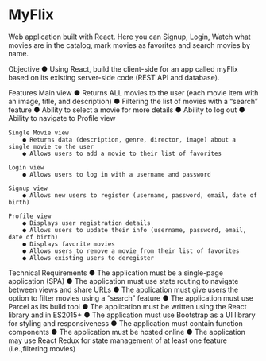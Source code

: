 # MyFlix

Web application built with React. Here you can Signup, Login, Watch what movies are in the catalog, mark movies as favorites and search movies by name.

Objective
● Using React, build the client-side for an app called myFlix based on its existing server-side code (REST API and database).

Features
Main view
● Returns ALL movies to the user (each movie item with an image, title, and description)
● Filtering the list of movies with a “search” feature
● Ability to select a movie for more details
● Ability to log out
● Ability to navigate to Profile view

    Single Movie view
        ● Returns data (description, genre, director, image) about a single movie to the user
        ● Allows users to add a movie to their list of favorites

    Login view
        ● Allows users to log in with a username and password

    Signup view
        ● Allows new users to register (username, password, email, date of birth)

    Profile view
        ● Displays user registration details
        ● Allows users to update their info (username, password, email, date of birth)
        ● Displays favorite movies
        ● Allows users to remove a movie from their list of favorites
        ● Allows existing users to deregister

Technical Requirements
● The application must be a single-page application (SPA)
● The application must use state routing to navigate between views and share URLs
● The application must give users the option to filter movies using a “search” feature
● The application must use Parcel as its build tool
● The application must be written using the React library and in ES2015+
● The application must use Bootstrap as a UI library for styling and responsiveness
● The application must contain function components
● The application must be hosted online
● The application may use React Redux for state management of at least one feature (i.e.,filtering movies)
